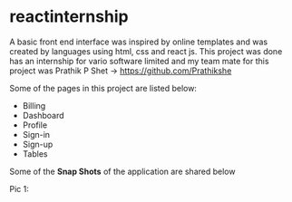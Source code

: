 # reactinternship
A basic front end interface was inspired by online templates and was created by languages using html, css and react js.
This project was done has an internship for vario software limited and my team mate for this project was Prathik P Shet -> https://github.com/Prathikshe



Some of the pages in this project are listed below:
* Billing
* Dashboard
* Profile
* Sign-in
* Sign-up
* Tables

Some of the **Snap Shots** of the application are shared below

Pic 1:

